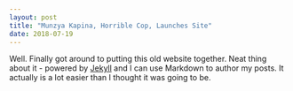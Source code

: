 ```yaml
---
layout: post
title: "Munzya Kapina, Horrible Cop, Launches Site"
date: 2018-07-19
---
```


Well. Finally got around to putting this old website together. 
Neat thing about it - powered by [Jekyll](http://jekyllrb.com) and I can use Markdown to author my posts. 
It actually is a lot easier than I thought it was going to be.
